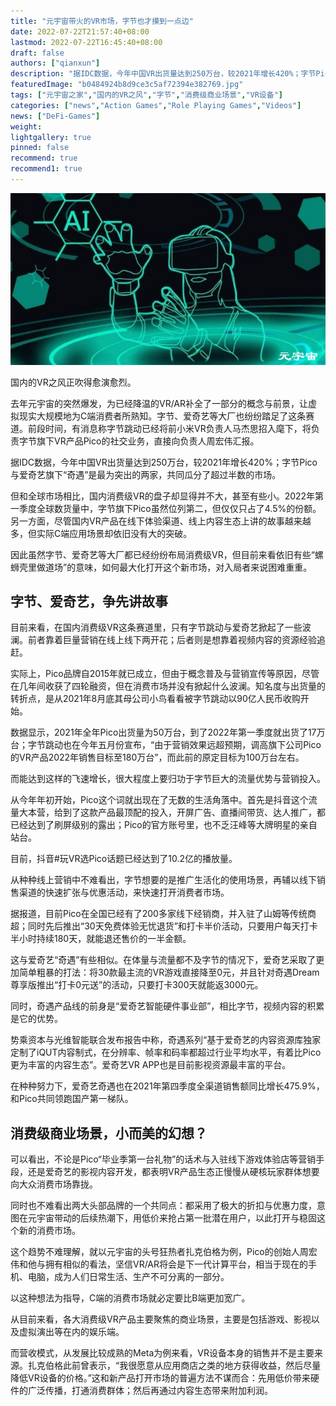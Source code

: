 ```yaml
---
title: "元宇宙带火的VR市场，字节也才摸到一点边"
date: 2022-07-22T21:57:40+08:00
lastmod: 2022-07-22T16:45:40+08:00
draft: false
authors: ["qianxun"]
description: "据IDC数据，今年中国VR出货量达到250万台，较2021年增长420%；字节Pico与爱奇艺旗下“奇遇”是最为突出的两家，共同瓜分了超过半数的市场。"
featuredImage: "b0484924b8d9ce3c5af72394e382769.jpg"
tags: ["元宇宙之家","国内的VR之风","字节","消费级商业场景","VR设备"]
categories: ["news","Action Games","Role Playing Games","Videos"]
news: ["DeFi-Games"]
weight: 
lightgallery: true
pinned: false
recommend: true
recommend1: true
---
```




![](b0484924b8d9ce3c5af72394e382769.jpg)

国内的VR之风正吹得愈演愈烈。

去年元宇宙的突然爆发，为已经降温的VR/AR补全了一部分的概念与前景，让虚拟现实大规模地为C端消费者所熟知。字节、爱奇艺等大厂也纷纷踏足了这条赛道。前段时间，有消息称字节跳动已经将前小米VR负责人马杰思招入麾下，将负责字节旗下VR产品Pico的社交业务，直接向负责人周宏伟汇报。

据IDC数据，今年中国VR出货量达到250万台，较2021年增长420%；字节Pico与爱奇艺旗下“奇遇”是最为突出的两家，共同瓜分了超过半数的市场。

但和全球市场相比，国内消费级VR的盘子却显得并不大，甚至有些小。2022年第一季度全球数货量中，字节旗下Pico虽然位列第二，但仅仅只占了4.5%的份额。另一方面，尽管国内VR产品在线下体验渠道、线上内容生态上讲的故事越来越多，但实际C端应用场景却依旧没有大的突破。

因此虽然字节、爱奇艺等大厂都已经纷纷布局消费级VR，但目前来看依旧有些“螺蛳壳里做道场”的意味，如何最大化打开这个新市场，对入局者来说困难重重。

## 字节、爱奇艺，争先讲故事

目前来看，在国内消费级VR这条赛道里，只有字节跳动与爱奇艺掀起了一些波澜。前者靠着巨量营销在线上线下两开花；后者则是想靠着视频内容的资源经验追赶。

实际上，Pico品牌自2015年就已成立，但由于概念普及与营销宣传等原因，尽管在几年间收获了四轮融资，但在消费市场并没有掀起什么波澜。知名度与出货量的转折点，是从2021年8月底其母公司小鸟看看被字节跳动以90亿人民币收购开始。

数据显示，2021年全年Pico出货量为50万台，到了2022年第一季度就出货了17万台；字节跳动也在今年五月份宣布，“由于营销效果远超预期，调高旗下公司Pico的VR产品2022年销售目标至180万台”，而此前的原定目标为100万台左右。

而能达到这样的飞速增长，很大程度上要归功于字节巨大的流量优势与营销投入。

从今年年初开始，Pico这个词就出现在了无数的生活角落中。首先是抖音这个流量大本营，给到了这款产品最顶配的投入，开屏广告、直播间带货、达人推广，都已经达到了刷屏级别的露出；Pico的官方账号里，也不乏汪峰等大牌明星的亲自站台。

目前，抖音#玩VR选Pico话题已经达到了10.2亿的播放量。

从种种线上营销中不难看出，字节想要的是推广生活化的使用场景，再辅以线下销售渠道的快速扩张与优惠活动，来快速打开消费者市场。

据报道，目前Pico在全国已经有了200多家线下经销商，并入驻了山姆等传统商超；同时先后推出“30天免费体验无忧退货”和打卡半价活动，只要用户每天打卡半小时持续180天，就能退还售价的一半金额。

这与爱奇艺“奇遇”有些相似。在体量与流量都不及字节的情况下，爱奇艺采取了更加简单粗暴的打法：将30款最主流的VR游戏直接降至0元，并且针对奇遇Dream尊享版推出“打卡0元送”的活动，只要打卡300天就能返3000元。

同时，奇遇产品线的前身是“爱奇艺智能硬件事业部”，相比字节，视频内容的积累是它的优势。

势乘资本与光维智能联合发布报告中称，奇遇系列“基于爱奇艺的内容资源库独家定制了iQUT内容制式，在分辨率、帧率和码率都超过行业平均水平，有着比Pico更为丰富的内容生态”。爱奇艺VR APP也是目前影视资源最丰富的平台。

在种种努力下，爱奇艺奇遇也在2021年第四季度全渠道销售额同比增长475.9%，和Pico共同领跑国产第一梯队。

## 消费级商业场景，小而美的幻想？

可以看出，不论是Pico“毕业季第一台礼物”的话术与入驻线下游戏体验店等营销手段，还是爱奇艺的影视内容开发，都表明VR产品生态正慢慢从硬核玩家群体想要向大众消费市场靠拢。

同时也不难看出两大头部品牌的一个共同点：都采用了极大的折扣与优惠力度，意图在元宇宙带动的后续热潮下，用低价来抢占第一批潜在用户，以此打开与稳固这个新的消费市场。

这个趋势不难理解，就以元宇宙的头号狂热者扎克伯格为例，Pico的创始人周宏伟和他与拥有相似的看法，坚信VR/AR将会是下一代计算平台，相当于现在的手机、电脑，成为人们日常生活、生产不可分离的一部分。

以这种想法为指导，C端的消费市场就必定要比B端更加宽广。

从目前来看，各大消费级VR产品主要聚焦的商业场景，主要是包括游戏、影视以及虚拟演出等在内的娱乐端。

而营收模式，从发展比较成熟的Meta为例来看，VR设备本身的销售并不是主要来源。扎克伯格此前曾表示，“我很愿意从应用商店之类的地方获得收益，然后尽量降低VR设备的价格。”这和新产品打开市场的普遍方法不谋而合：先用低价带来硬件的广泛传播，打通消费群体；然后再通过内容生态带来附加利润。

